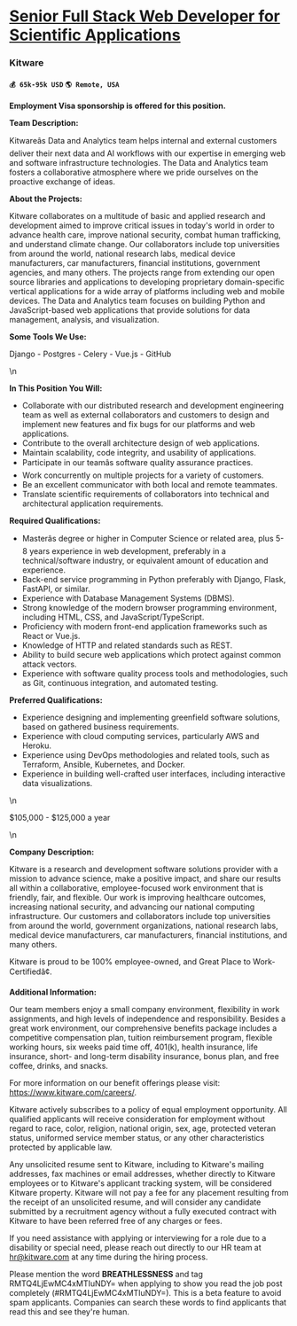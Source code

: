 # [Senior Full Stack Web Developer for Scientific Applications](https://www.remotewlb.com/apply/senior-full-stack-web-developer-for-scientific-applications-36317)  
### Kitware  
#### `💰 65k-95k USD` `🌎 Remote, USA`  

**Employment Visa sponsorship is offered for this position.**

  

 **Team Description:**

Kitwareâs Data and Analytics team helps internal and external customers deliver their next data and AI workflows with our expertise in emerging web and software infrastructure technologies. The Data and Analytics team fosters a collaborative atmosphere where we pride ourselves on the proactive exchange of ideas.

  

**About the Projects:**

Kitware collaborates on a multitude of basic and applied research and development aimed to improve critical issues in today's world in order to advance health care, improve national security, combat human trafficking, and understand climate change. Our collaborators include top universities from around the world, national research labs, medical device manufacturers, car manufacturers, financial institutions, government agencies, and many others. The projects range from extending our open source libraries and applications to developing proprietary domain-specific vertical applications for a wide array of platforms including web and mobile devices. The Data and Analytics team focuses on building Python and JavaScript-based web applications that provide solutions for data management, analysis, and visualization.

  

 **Some Tools We Use:**

Django - Postgres - Celery - Vue.js - GitHub

\n

  

 **In This Position You Will:**

  * Collaborate with our distributed research and development engineering team as well as external collaborators and customers to design and implement new features and fix bugs for our platforms and web applications.
  * Contribute to the overall architecture design of web applications.
  * Maintain scalability, code integrity, and usability of applications.
  * Participate in our teamâs software quality assurance practices.
  * Work concurrently on multiple projects for a variety of customers.
  * Be an excellent communicator with both local and remote teammates.
  * Translate scientific requirements of collaborators into technical and architectural application requirements.

  

 **Required Qualifications:**

  * Masterâs degree or higher in Computer Science or related area, plus 5-8 years experience in web development, preferably in a technical/software industry, or equivalent amount of education and experience.
  * Back-end service programming in Python preferably with Django, Flask, FastAPI, or similar.
  * Experience with Database Management Systems (DBMS).
  * Strong knowledge of the modern browser programming environment, including HTML, CSS, and JavaScript/TypeScript.
  * Proficiency with modern front-end application frameworks such as React or Vue.js.
  * Knowledge of HTTP and related standards such as REST.
  * Ability to build secure web applications which protect against common attack vectors.
  * Experience with software quality process tools and methodologies, such as Git, continuous integration, and automated testing.

  

 **Preferred Qualifications:**

  * Experience designing and implementing greenfield software solutions, based on gathered business requirements.
  * Experience with cloud computing services, particularly AWS and Heroku.
  * Experience using DevOps methodologies and related tools, such as Terraform, Ansible, Kubernetes, and Docker.
  * Experience in building well-crafted user interfaces, including interactive data visualizations.

  

\n

$105,000 - $125,000 a year

\n

 **Company Description:**

Kitware is a research and development software solutions provider with a mission to advance science, make a positive impact, and share our results all within a collaborative, employee-focused work environment that is friendly, fair, and flexible. Our work is improving healthcare outcomes, increasing national security, and advancing our national computing infrastructure. Our customers and collaborators include top universities from around the world, government organizations, national research labs, medical device manufacturers, car manufacturers, financial institutions, and many others.

  

Kitware is proud to be 100% employee-owned, and Great Place to Work-Certifiedâ¢.

  

**Additional Information:**

Our team members enjoy a small company environment, flexibility in work assignments, and high levels of independence and responsibility. Besides a great work environment, our comprehensive benefits package includes a competitive compensation plan, tuition reimbursement program, flexible working hours, six weeks paid time off, 401(k), health insurance, life insurance, short- and long-term disability insurance, bonus plan, and free coffee, drinks, and snacks.

  

For more information on our benefit offerings please visit: https://www.kitware.com/careers/.

  

Kitware actively subscribes to a policy of equal employment opportunity. All qualified applicants will receive consideration for employment without regard to race, color, religion, national origin, sex, age, protected veteran status, uniformed service member status, or any other characteristics protected by applicable law.

  

Any unsolicited resume sent to Kitware, including to Kitware's mailing addresses, fax machines or email addresses, whether directly to Kitware employees or to Kitware's applicant tracking system, will be considered Kitware property. Kitware will not pay a fee for any placement resulting from the receipt of an unsolicited resume, and will consider any candidate submitted by a recruitment agency without a fully executed contract with Kitware to have been referred free of any charges or fees.

  

If you need assistance with applying or interviewing for a role due to a disability or special need, please reach out directly to our HR team at hr@kitware.com at any time during the hiring process.

  
  
Please mention the word **BREATHLESSNESS** and tag RMTQ4LjEwMC4xMTIuNDY= when applying to show you read the job post completely (#RMTQ4LjEwMC4xMTIuNDY=). This is a beta feature to avoid spam applicants. Companies can search these words to find applicants that read this and see they're human.

